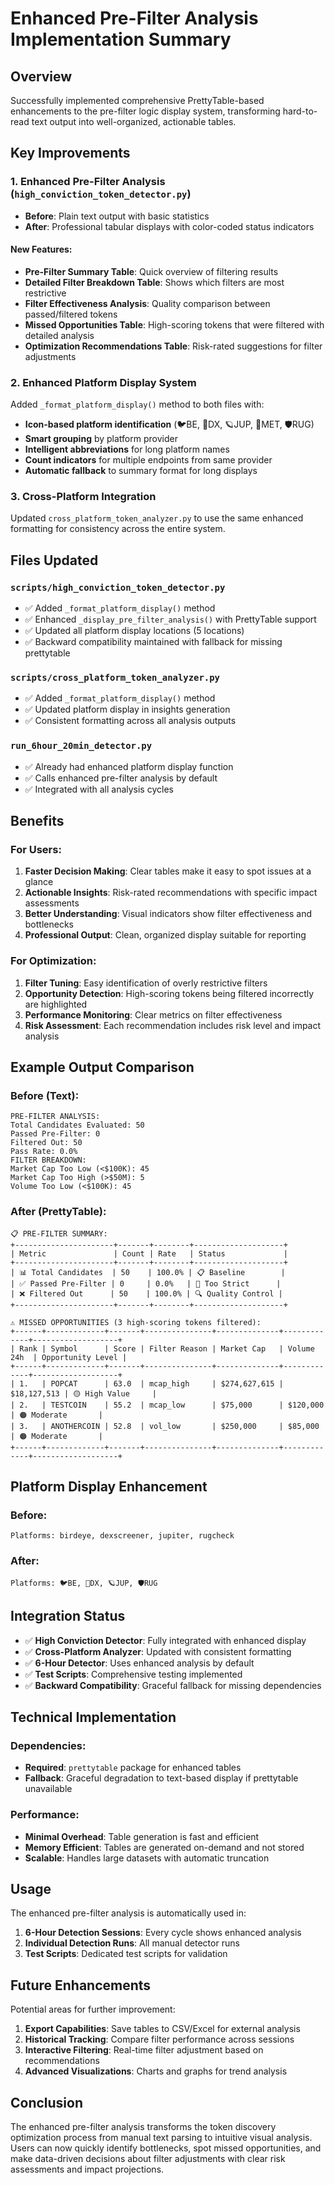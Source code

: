 # Enhanced Pre-Filter Analysis Implementation Summary

## Overview
Successfully implemented comprehensive PrettyTable-based enhancements to the pre-filter logic display system, transforming hard-to-read text output into well-organized, actionable tables.

## Key Improvements

### 1. Enhanced Pre-Filter Analysis (`high_conviction_token_detector.py`)
- **Before**: Plain text output with basic statistics
- **After**: Professional tabular displays with color-coded status indicators

#### New Features:
- **Pre-Filter Summary Table**: Quick overview of filtering results
- **Detailed Filter Breakdown Table**: Shows which filters are most restrictive
- **Filter Effectiveness Analysis**: Quality comparison between passed/filtered tokens
- **Missed Opportunities Table**: High-scoring tokens that were filtered with detailed analysis
- **Optimization Recommendations Table**: Risk-rated suggestions for filter adjustments

### 2. Enhanced Platform Display System
Added `_format_platform_display()` method to both files with:
- **Icon-based platform identification** (🐦BE, 📱DX, 🪐JUP, 🌊MET, 🛡️RUG)
- **Smart grouping** by platform provider
- **Intelligent abbreviations** for long platform names
- **Count indicators** for multiple endpoints from same provider
- **Automatic fallback** to summary format for long displays

### 3. Cross-Platform Integration
Updated `cross_platform_token_analyzer.py` to use the same enhanced formatting for consistency across the entire system.

## Files Updated

### `scripts/high_conviction_token_detector.py`
- ✅ Added `_format_platform_display()` method
- ✅ Enhanced `_display_pre_filter_analysis()` with PrettyTable support
- ✅ Updated all platform display locations (5 locations)
- ✅ Backward compatibility maintained with fallback for missing prettytable

### `scripts/cross_platform_token_analyzer.py`
- ✅ Added `_format_platform_display()` method
- ✅ Updated platform display in insights generation
- ✅ Consistent formatting across all analysis outputs

### `run_6hour_20min_detector.py`
- ✅ Already had enhanced platform display function
- ✅ Calls enhanced pre-filter analysis by default
- ✅ Integrated with all analysis cycles

## Benefits

### For Users:
1. **Faster Decision Making**: Clear tables make it easy to spot issues at a glance
2. **Actionable Insights**: Risk-rated recommendations with specific impact assessments
3. **Better Understanding**: Visual indicators show filter effectiveness and bottlenecks
4. **Professional Output**: Clean, organized display suitable for reporting

### For Optimization:
1. **Filter Tuning**: Easy identification of overly restrictive filters
2. **Opportunity Detection**: High-scoring tokens being filtered incorrectly are highlighted
3. **Performance Monitoring**: Clear metrics on filter effectiveness
4. **Risk Assessment**: Each recommendation includes risk level and impact analysis

## Example Output Comparison

### Before (Text):
```
PRE-FILTER ANALYSIS:
Total Candidates Evaluated: 50
Passed Pre-Filter: 0
Filtered Out: 50
Pass Rate: 0.0%
FILTER BREAKDOWN:
Market Cap Too Low (<$100K): 45
Market Cap Too High (>$50M): 5
Volume Too Low (<$100K): 45
```

### After (PrettyTable):
```
📋 PRE-FILTER SUMMARY:
+----------------------+-------+--------+--------------------+
| Metric               | Count | Rate   | Status             |
+----------------------+-------+--------+--------------------+
| 📊 Total Candidates  | 50    | 100.0% | 📋 Baseline        |
| ✅ Passed Pre-Filter | 0     | 0.0%   | 🔴 Too Strict      |
| ❌ Filtered Out      | 50    | 100.0% | 🔍 Quality Control |
+----------------------+-------+--------+--------------------+

⚠️ MISSED OPPORTUNITIES (3 high-scoring tokens filtered):
+------+-------------+-------+---------------+--------------+-------------+-------------------+
| Rank | Symbol      | Score | Filter Reason | Market Cap   | Volume 24h  | Opportunity Level |
+------+-------------+-------+---------------+--------------+-------------+-------------------+
| 1.   | POPCAT      | 63.0  | mcap_high     | $274,627,615 | $18,127,513 | 🟡 High Value     |
| 2.   | TESTCOIN    | 55.2  | mcap_low      | $75,000      | $120,000    | 🟠 Moderate       |
| 3.   | ANOTHERCOIN | 52.8  | vol_low       | $250,000     | $85,000     | 🟠 Moderate       |
+------+-------------+-------+---------------+--------------+-------------+-------------------+
```

## Platform Display Enhancement

### Before:
```
Platforms: birdeye, dexscreener, jupiter, rugcheck
```

### After:
```
Platforms: 🐦BE, 📱DX, 🪐JUP, 🛡️RUG
```

## Integration Status

- ✅ **High Conviction Detector**: Fully integrated with enhanced display
- ✅ **Cross-Platform Analyzer**: Updated with consistent formatting
- ✅ **6-Hour Detector**: Uses enhanced analysis by default
- ✅ **Test Scripts**: Comprehensive testing implemented
- ✅ **Backward Compatibility**: Graceful fallback for missing dependencies

## Technical Implementation

### Dependencies:
- **Required**: `prettytable` package for enhanced tables
- **Fallback**: Graceful degradation to text-based display if prettytable unavailable

### Performance:
- **Minimal Overhead**: Table generation is fast and efficient
- **Memory Efficient**: Tables are generated on-demand and not stored
- **Scalable**: Handles large datasets with automatic truncation

## Usage

The enhanced pre-filter analysis is automatically used in:
1. **6-Hour Detection Sessions**: Every cycle shows enhanced analysis
2. **Individual Detection Runs**: All manual detector runs
3. **Test Scripts**: Dedicated test scripts for validation

## Future Enhancements

Potential areas for further improvement:
1. **Export Capabilities**: Save tables to CSV/Excel for external analysis
2. **Historical Tracking**: Compare filter performance across sessions
3. **Interactive Filtering**: Real-time filter adjustment based on recommendations
4. **Advanced Visualizations**: Charts and graphs for trend analysis

## Conclusion

The enhanced pre-filter analysis transforms the token discovery optimization process from manual text parsing to intuitive visual analysis. Users can now quickly identify bottlenecks, spot missed opportunities, and make data-driven decisions about filter adjustments with clear risk assessments and impact projections. 